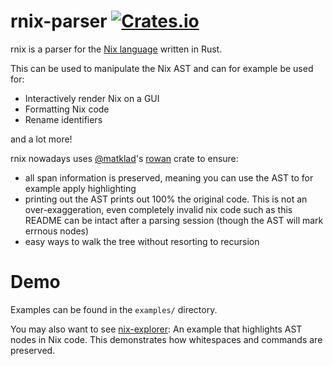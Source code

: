 # rnix-parser [![Crates.io](https://img.shields.io/crates/v/rnix.svg)](http://crates.io/crates/rnix)

rnix is a parser for the [Nix language](https://nixos.org/nix/) written in Rust.

This can be used to manipulate the Nix AST and can for example be used for:

 - Interactively render Nix on a GUI
 - Formatting Nix code
 - Rename identifiers

and a lot more!

rnix nowadays uses [@matklad](https://github.com/matklad)'s
[rowan](https://crates.io/crates/rowan) crate to ensure:

 - all span information is preserved, meaning you can use the AST to for
   example apply highlighting
 - printing out the AST prints out 100% the original code. This is not an
   over-exaggeration, even completely invalid nix code such as this README can
   be intact after a parsing session (though the AST will mark errnous nodes)
 - easy ways to walk the tree without resorting to recursion

# Demo

Examples can be found in the `examples/` directory.  

You may also want to see
[nix-explorer](https://gitlab.com/jD91mZM2/nix-explorer): An example
that highlights AST nodes in Nix code. This demonstrates how
whitespaces and commands are preserved.
